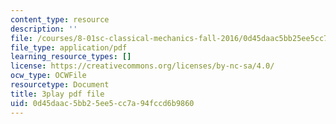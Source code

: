 ```yaml
---
content_type: resource
description: ''
file: /courses/8-01sc-classical-mechanics-fall-2016/0d45daac5bb25ee5cc7a94fccd6b9860_0PrwAbgoMA.pdf
file_type: application/pdf
learning_resource_types: []
license: https://creativecommons.org/licenses/by-nc-sa/4.0/
ocw_type: OCWFile
resourcetype: Document
title: 3play pdf file
uid: 0d45daac-5bb2-5ee5-cc7a-94fccd6b9860
---
```

